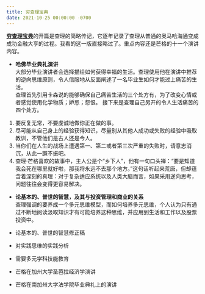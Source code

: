 ```yaml
---
title: 穷查理宝典
date: 2021-10-25 00:00:00 -0700
---    
```

[**穷查理宝典**](https://book.douban.com/subject/4208757/)的开篇是查理的简略传记，它逐年记录了查理从普通的奥马哈海通变成成功金融大亨的过程。我看的这一版直接略过了。重点内容还是芒格的十一个演讲内容。  

- **哈佛毕业典礼演讲**  
大部分毕业演讲者会选择描绘如何获得幸福的生活。查理使用他在演讲中推荐的逆向思维原则，令人信服地从反面阐述了一名毕业生如何才能过上痛苦的生活。  
查理首先引用卡森说的能够确保自己痛苦生活的三个处方有，为了改变心情或者感觉使用化学物质；妒忌；怨恨。
接下来是查理自己另开的令人生活痛苦的四个处方。  
1. 要反复无常，不要虔诚地做你正在做的事。  
2. 尽可能从自己身上的经验获得知识，尽量别从其他人成功或失败的经验中吸取教训，不管他们是古人还是今人。  
3. 当你们在人生的战场上遭遇第一、第二或者第三次严重的失败时，请意志消沉，从此一蹶不振吧。  
4. 查理·芒格喜欢的故事中，主人公是个“乡下人”，他有一句口头禅：“要是知道我会死在哪里就好啦，那我将永远不去那个地方。”这句话听起来荒唐，但却蕴含着深刻的真理：对于复杂适应系统以及人类大脑而言，如果采用逆向思考，问题往往会变得更容易解决。  

- **论基本的、普世的智慧，及其与投资管理和商业的关系**  
查理强调的要养成一个多元思维模型，而如何培养多元思维，个人认为只有通过不断地阅读汲取知识才有可能培养这种思维，并应用到生活和工作以及股票投资中。  

- 论基本的、普世的智慧修正稿  
- 对实践思维的实践分析  
- 需要多元学科技能教育  
- 芒格在加州大学圣芭拉经济学演讲  
- 芒格在南加州大学法学院毕业典礼上的演讲


